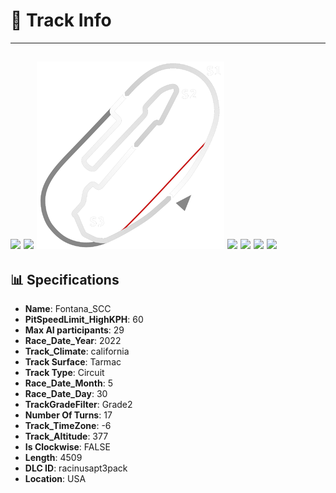 # 🏁 Track Info

---
![](image_1.jpg)
![](image_2.jpg)
![](image_3.jpg)
![](image_4.jpg)
![](image_5.jpg)
![](image_6.jpg)
![](image_7.jpg)
---

## 📊 Specifications

- **Name**: Fontana_SCC
- **PitSpeedLimit_HighKPH**: 60
- **Max AI participants**: 29
- **Race_Date_Year**: 2022
- **Track_Climate**: california
- **Track Surface**: Tarmac
- **Track Type**: Circuit
- **Race_Date_Month**: 5
- **Race_Date_Day**: 30
- **TrackGradeFilter**: Grade2
- **Number Of Turns**: 17
- **Track_TimeZone**: -6
- **Track_Altitude**: 377
- **Is Clockwise**: FALSE
- **Length**: 4509
- **DLC ID**: racinusapt3pack
- **Location**: USA
